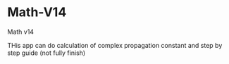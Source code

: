 # Math-V14
Math v14

THis app can do calculation of complex propagation constant and step by step guide (not fully finish)

